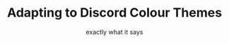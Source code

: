 <h1 style="text-align: center;"><center>Adapting to Discord Colour Themes</center></h1>
<p style="text-align: center;">exactly what it says</p>
